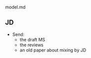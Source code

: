 model.md

## JD

* Send:
    * the draft MS
    * the reviews
    * an old paper about mixing by JD

